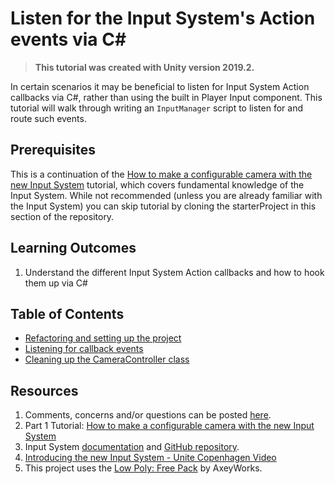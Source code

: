 # Listen for the Input System's Action events via C#
> **This tutorial was created with Unity version 2019.2.**

In certain scenarios it may be beneficial to listen for Input System Action callbacks via C#, rather than using the built in Player Input component. This tutorial will walk through writing an `InputManager` script to listen for and route such events. 

## Prerequisites
This is a continuation of the [How to make a configurable camera with the new Input System](../How-to-make-a-configurable-camera-with-the-new-Input-System) tutorial, which covers fundamental knowledge of the Input System. While not recommended (unless you are already familiar with the Input System) you can skip tutorial by cloning the starterProject in this section of the repository.

## Learning Outcomes

1. Understand the different Input System Action callbacks and how to hook them up via C# 

## Table of Contents
- [Refactoring and setting up the project](./articles/pt-1-refactoring-project.md)
- [Listening for callback events](./articles/pt-2-listening-for-callback-events.md)
- [Cleaning up the CameraController class](./articles/pt-3-cleaning-up-camera-controller.md)

## Resources
1. Comments, concerns and/or questions can be posted [here](https://github.com/Yecats/GameDevTutorials/issues/2).
2. Part 1 Tutorial: [How to make a configurable camera with the new Input System](../How-to-make-a-configurable-camera-with-the-new-Input-System)
2.	Input System [documentation](https://docs.unity3d.com/Packages/com.unity.inputsystem@1.0/manual/index.html) and [GitHub repository](https://github.com/Unity-Technologies/InputSystem).
3. [Introducing the new Input System - Unite Copenhagen Video](https://youtu.be/hw3Gk5PoZ6A)
1. This project uses the [Low Poly: Free Pack](https://www.assetstore.unity3d.com/en/#!/content/58821) by AxeyWorks.

